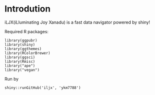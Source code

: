 # Introdution
iLJX(iLluminating Joy Xanadu) is a fast data navigator powered by shiny!

Required R packages:
```
library(ggpubr)
library(shiny)
library(ggthemes)
library(RColorBrewer)
library(ggsci)
library(Rmisc)
library("ape")
library("vegan")
```

Run by
```
shiny::runGitHub('iljx', 'ykm7788')
```
